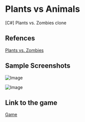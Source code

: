 # Plants vs Animals
[C#] Plants vs. Zombies clone



## Refences

[Plants vs. Zombies](http://www.popcap.com/plants-vs-zombies-1)


## Sample Screenshots

![Image](placeholder)

![Image](placeholder)

## Link to the game

[Game](placeholder)
